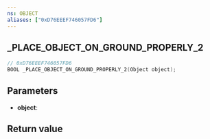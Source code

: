 ```yaml
---
ns: OBJECT
aliases: ["0xD76EEEF746057FD6"]
---
```

## _PLACE_OBJECT_ON_GROUND_PROPERLY_2

```c
// 0xD76EEEF746057FD6
BOOL _PLACE_OBJECT_ON_GROUND_PROPERLY_2(Object object);
```


## Parameters
* **object**: 

## Return value
